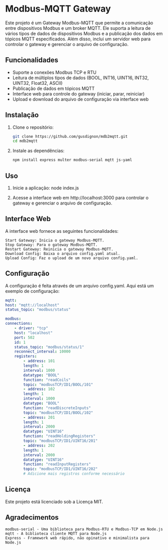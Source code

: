 # Modbus-MQTT Gateway

Este projeto é um Gateway Modbus-MQTT que permite a comunicação entre dispositivos Modbus e um broker MQTT. Ele suporta a leitura de vários tipos de dados de dispositivos Modbus e a publicação dos dados em tópicos MQTT especificados. Além disso, inclui um servidor web para controlar o gateway e gerenciar o arquivo de configuração.

## Funcionalidades

- Suporte a conexões Modbus TCP e RTU
- Leitura de múltiplos tipos de dados (BOOL, INT16, UINT16, INT32, UINT32, Float32, ASCII)
- Publicação de dados em tópicos MQTT
- Interface web para controle do gateway (iniciar, parar, reiniciar)
- Upload e download do arquivo de configuração via interface web

## Instalação

1. Clone o repositório:
   ```sh
   git clone https://github.com/gusdignon/mdb2mqtt.git
   cd mdb2mqtt

2. Instale as dependências:
    ```sh
    npm install express multer modbus-serial mqtt js-yaml

## Uso
1. Inicie a aplicação:
    node index.js

2. Acesse a interface web em http://localhost:3000 para controlar o gateway e gerenciar o arquivo de configuração.

## Interface Web

A interface web fornece as seguintes funcionalidades:

    Start Gateway: Inicia o gateway Modbus-MQTT.
    Stop Gateway: Para o gateway Modbus-MQTT.
    Restart Gateway: Reinicia o gateway Modbus-MQTT.
    Download Config: Baixa o arquivo config.yaml atual.
    Upload Config: Faz o upload de um novo arquivo config.yaml.

## Configuração

A configuração é feita através de um arquivo config.yaml. Aqui está um exemplo de configuração:

```yaml
mqtt:
host: "mqtt://localhost"
status_topic: "modbus/status"

modbus:
connections:
    - driver: "tcp"
    host: "localhost"
    port: 502
    id: 1
    status_topic: "modbus/status/1"
    reconnect_interval: 10000
    registers:
        - address: 101
        length: 1
        interval: 1000
        datatype: "BOOL"
        function: "readCoils"
        topic: "modbusTCP/ID1/BOOL/101"
        - address: 102
        length: 1
        interval: 1000
        datatype: "BOOL"
        function: "readDiscreteInputs"
        topic: "modbusTCP/ID1/BOOL/102"
        - address: 201
        length: 1
        interval: 2000
        datatype: "UINT16"
        function: "readHoldingRegisters"
        topic: "modbusTCP/ID1/UINT16/201"
        - address: 202
        length: 1
        interval: 2000
        datatype: "UINT16"
        function: "readInputRegisters"
        topic: "modbusTCP/ID1/UINT16/202"
        # Adicione mais registros conforme necessário
```

## Licença

Este projeto está licenciado sob a Licença MIT.

## Agradecimentos

    modbus-serial - Uma biblioteca para Modbus-RTU e Modbus-TCP em Node.js
    mqtt - A biblioteca cliente MQTT para Node.js
    Express - Framework web rápido, não opinativo e minimalista para Node.js
